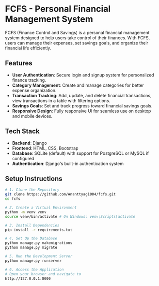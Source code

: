 # FCFS - Personal Financial Management System

FCFS (Finance Control and Savings) is a personal financial management system designed to help users take control of their finances. With FCFS, users can manage their expenses, set savings goals, and organize their financial life efficiently.

## Features

- **User Authentication**: Secure login and signup system for personalized finance tracking.
- **Category Management**: Create and manage categories for better expense organization.
- **Transaction Tracking**: Add, update, and delete financial transactions, view transactions in a table with filtering options.
- **Savings Goals**: Set and track progress toward financial savings goals.
- **Responsive Design**: Fully responsive UI for seamless use on desktop and mobile devices.

## Tech Stack

- **Backend**: Django  
- **Frontend**: HTML, CSS, Bootstrap  
- **Database**: SQLite (default) with support for PostgreSQL or MySQL if configured  
- **Authentication**: Django's built-in authentication system  

## Setup Instructions

```bash
# 1. Clone the Repository
git clone https://github.com/Ananttyagi004/fcfs.git
cd fcfs

# 2. Create a Virtual Environment
python -m venv venv
source venv/bin/activate # On Windows: venv\Scripts\activate

# 3. Install Dependencies
pip install -r requirements.txt

# 4. Set Up the Database
python manage.py makemigrations
python manage.py migrate

# 5. Run the Development Server
python manage.py runserver

# 6. Access the Application
# Open your browser and navigate to
http://127.0.0.1:8000
